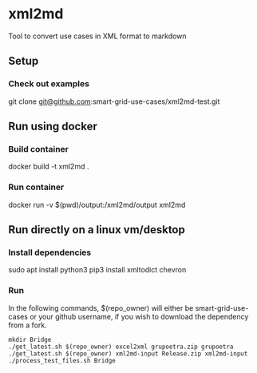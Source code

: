# xml2md
Tool to convert use cases in XML format to markdown

## Setup

### Check out examples
git clone git@github.com:smart-grid-use-cases/xml2md-test.git


## Run using docker

### Build container
docker build -t xml2md .
### Run container
docker run -v $(pwd)/output:/xml2md/output xml2md

## Run directly on a linux vm/desktop

### Install dependencies
sudo apt install python3
pip3 install xmltodict chevron

### Run
In the following commands, $(repo_owner) will either be smart-grid-use-cases or
your github username, if you wish to download the dependency from a fork.

    mkdir Bridge
    ./get_latest.sh $(repo_owner) excel2xml grupoetra.zip grupoetra
    ./get_latest.sh $(repo_owner) xml2md-input Release.zip xml2md-input
    ./process_test_files.sh Bridge
